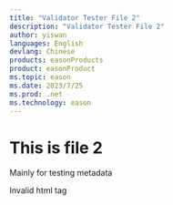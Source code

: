 ```yaml
---
title: "Validator Tester File 2"
description: "Validator Tester File 2"
author: yiswan
languages: English
devlang: Chinese
products: easonProducts
product: easonProduct
ms.topic: eason
ms.date: 2023/7/25
ms.prod: .net
ms.technology: eason
---
```


# This is file 2

Mainly for testing metadata

<abc>Invalid html tag</abc>